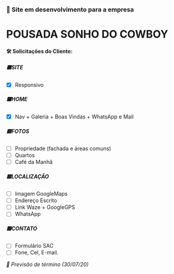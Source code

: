 ### :construction: Site em desenvolvimento para a empresa
# POUSADA SONHO DO COWBOY

**:hammer_and_wrench: Solicitações do Cliente:**
##### :red_square:SITE
- [x] Responsivo
##### :orange_square:HOME
- [x] Nav + Galeria + Boas Vindas + WhatsApp e Mail
##### :yellow_square:FOTOS
- [ ] Propriedade (fachada e áreas comuns)
- [ ] Quartos
- [ ] Café da Manhã
##### :green_square:LOCALIZAÇÃO
- [ ] Imagem GoogleMaps
- [ ] Endereço Escrito
- [ ] Link Waze + GoogleGPS
- [ ] WhatsApp
##### :blue_square:CONTATO
- [ ] Formulário SAC
- [ ] Fone, Cel, E-mail.

*:date: Previsão de término (30/07/20)*